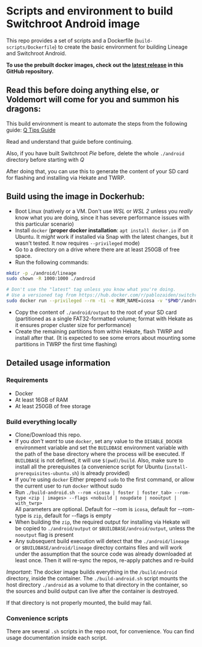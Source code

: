 # Scripts and environment to build Switchroot Android image

This repo provides a set of scripts and a Dockerfile (`build-scripts/Dockerfile`) to create the basic environment for building Lineage and Switchroot Android.

**To use the prebuilt docker images, check out the [latest release](https://github.com/PabloZaiden/switchroot-android-build/releases/latest) in this GitHub repository.**

## Read this before doing anything else, or Voldemort will come for you and summon his dragons:
This build environment is meant to automate the steps from the following guide: [Q Tips Guide](https://gitlab.com/ZachyCatGames/q-tips-guide)

Read and understand that guide before continuing.

Also, if you have built Switchroot *Pie* before, delete the whole `./android` directory before starting with *Q*

After doing that, you can use this to generate the content of your SD card for flashing and installing via Hekate and TWRP.

## Build using the image in Dockerhub:
- Boot Linux (natively or a VM. Don't use *WSL* or *WSL 2* unless you *really* know what you are doing, since it has severe performance issues with this particular scenario)
- Install `docker` (**proper docker installation**: `apt install docker.io` if on Ubuntu. It *might* work if installed via Snap with the latest changes, but it wasn't tested. It now requires `--privileged` mode) 
- Go to a directory on a drive where there are at least 250GB of free space.
- Run the following commands:
```bash
mkdir -p ./android/lineage
sudo chown -R 1000:1000 ./android

# Don't use the "latest" tag unless you know what you're doing. 
# Use a versioned tag from https://hub.docker.com/r/pablozaiden/switchroot-android-build/tags
sudo docker run --privileged --rm -ti -e ROM_NAME=icosa -v "$PWD"/android:/build/android pablozaiden/switchroot-android-build:latest
```
- Copy the content of `./android/output` to the root of your SD card (partitioned as a single FAT32-formatted volume; format with Hekate as it ensures proper cluster size for performance)
- Create the remaining partitions from within Hekate, flash TWRP and install after that. (It is expected to see some errors about mounting some partitions in TWRP the first time flashing)

## Detailed usage information

### Requirements
- Docker
- At least 16GB of RAM
- At least 250GB of free storage

### Build everything locally

- Clone/Download this repo.
- If you *don't want* to use `docker`, set any value to the `DISABLE_DOCKER` environment variable and set the `BUILDBASE` environment variable with the path of the base directory where the process will be executed. If `BUILDBASE` is not defined, it will use `$(pwd)/build`. Also, make sure to install all the prerequisites (a convenience script for Ubuntu (`install-prerequisites-ubuntu.sh`) is already provided)
- If you're using `docker` Either prepend `sudo` to the first command, or allow the current user to run `docker` without sudo
- Run `./build-android.sh --rom <icosa | foster | foster_tab> --rom-type <zip | images> --flags <nobuild | noupdate | nooutput | with_twrp>`  
All parameters are optional. Default for --rom is `icosa`, default for --rom-type is `zip`, default for --flags is empty
- When building the `zip`, the required output for installing via Hekate will be copied to `./android/output` or `$BUILDBASE/android/output`, unless the `nooutput` flag is present
- Any subsequent build execution will detect that the `./android/lineage` or `$BUILDBASE/android/lineage` directoy contains files and will work under the assumption that the source code was already downloaded at least once. Then it will re-sync the repos, re-apply patches and re-build

*Important*: The docker image builds everything in the `/build/android` directory, inside the container. The `./build-android.sh` script mounts the host directory `./android` as a volume to that directory in the container, so the sources and build output can live after the container is destroyed.

If that directory is not properly mounted, the build may fail.

### Convenience scripts

There are several `.sh` scripts in the repo root, for convenience. You can find usage documentation inside each script.
